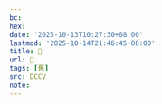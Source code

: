 ```yaml
---
bc:
hex:
date: '2025-10-13T10:27:30+08:00'
lastmod: '2025-10-14T21:46:45-08:00'
title: 􁚜
url: 􁚜
tags: [舊]
src: DCCV
note:
---
```

